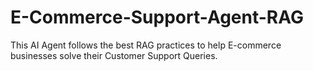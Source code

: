 # E-Commerce-Support-Agent-RAG
This AI Agent follows the best RAG practices to help E-commerce businesses solve their Customer Support Queries. 
